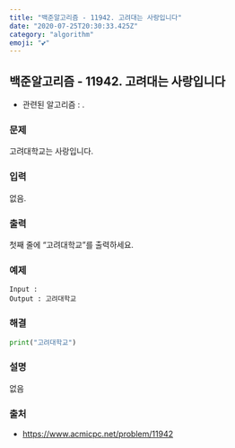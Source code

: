 ```yaml
---
title: "백준알고리즘 - 11942. 고려대는 사랑입니다"
date: "2020-07-25T20:30:33.425Z"
category: "algorithm"
emoji: "💕"
---
```


## 백준알고리즘 - 11942. 고려대는 사랑입니다

- 관련된 알고리즘 : .

### 문제

고려대학교는 사랑입니다.

### 입력

없음.

### 출력

첫째 줄에 “고려대학교”를 출력하세요.

### 예제

```
Input :
Output : 고려대학교
```

### 해결

```python
print("고려대학교")
```

### 설명

없음

### 출처

- https://www.acmicpc.net/problem/11942
